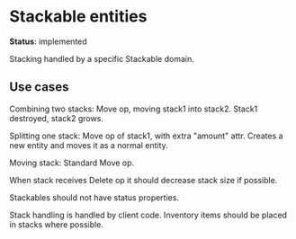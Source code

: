 # Stackable entities

__Status__: implemented

Stacking handled by a specific Stackable domain.

## Use cases

Combining two stacks: Move op, moving stack1 into stack2. Stack1 destroyed, stack2 grows.

Splitting one stack: Move op of stack1, with extra "amount" attr. Creates a new entity and moves it as a normal entity.

Moving stack: Standard Move op.

When stack receives Delete op it should decrease stack size if possible.

Stackables should not have status properties.

Stack handling is handled by client code. Inventory items should be placed in stacks where possible.
